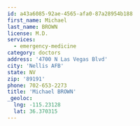 ```yaml
---
id: a43a6085-92ae-4565-afa0-87a28954b188
first_name: Michael
last_name: BROWN
license: M.D.
services:
  - emergency-medicine
category: doctors
address: '4700 N Las Vegas Blvd'
city: 'Nellis AFB'
state: NV
zip: '89191'
phone: 702-653-2273
title: 'Michael BROWN'
_geoloc:
  lng: -115.23128
  lat: 36.370315
---
```

